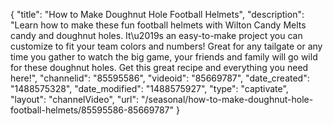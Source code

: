 {
    "title": "How to Make Doughnut Hole Football Helmets",
    "description": "Learn how to make these fun football helmets with Wilton Candy Melts candy and doughnut holes. It\u2019s an easy-to-make project you can customize to fit your team colors and numbers! Great for any tailgate or any time you gather to watch the big game, your friends and family will go wild for these doughnut holes. Get this great recipe and everything you need here!",
    "channelid": "85595586",
    "videoid": "85669787",
    "date_created": "1488575328",
    "date_modified": "1488575927",
    "type": "captivate",
    "layout": "channelVideo",
    "url": "\/seasonal\/how-to-make-doughnut-hole-football-helmets\/85595586-85669787"
}